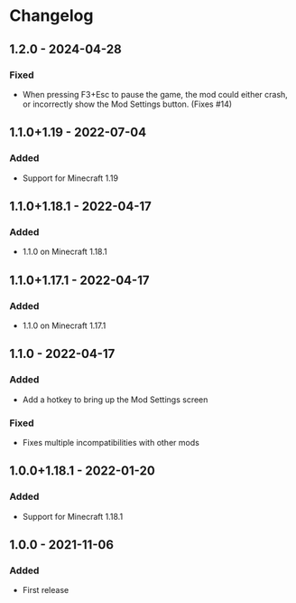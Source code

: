 # Changelog

## 1.2.0 - 2024-04-28

### Fixed

- When pressing F3+Esc to pause the game, the mod could either crash, or
  incorrectly show the Mod Settings button. (Fixes #14)

## 1.1.0+1.19 - 2022-07-04

### Added

- Support for Minecraft 1.19

## 1.1.0+1.18.1 - 2022-04-17

### Added

- 1.1.0 on Minecraft 1.18.1

## 1.1.0+1.17.1 - 2022-04-17

### Added

- 1.1.0 on Minecraft 1.17.1

## 1.1.0 - 2022-04-17

### Added

- Add a hotkey to bring up the Mod Settings screen

### Fixed

- Fixes multiple incompatibilities with other mods

## 1.0.0+1.18.1 - 2022-01-20

### Added

- Support for Minecraft 1.18.1

## 1.0.0 - 2021-11-06

### Added

- First release
